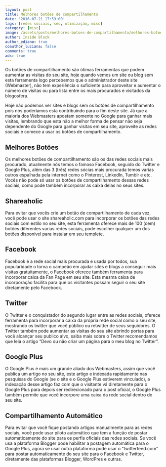 ```yaml
---
layout: post
title: Melhores botões de compartilhamento
date: '2016-07-21 17:59:00'
tags: [redes sociais, seo, otimização, misc]
category: [misc]
image: /assets/posts/melhores-botoes-de-compartilhamento/melhores-botoes-de-compartilhamento.jpg
author: Inside Block
author_ediano: true
coauthor_luciana: false
comments: true
ads: true
---
```


Os botões de compartilhamento são ótimas ferramentas que podem aumentar as visitas do seu site, hoje quando vemos um site ou blog sem esta ferramenta logo percebemos que o administrador deste site (Webmaster), não tem experiência o suficiente para aproveitar e aumentar o número de visitas ou para lista entre os mais procurados e visitados da blogosfera.

Hoje não podemos ver sites e blogs sem os botões de compartilhamento pois nós poderíamos esta contribuindo para o fim deste site. Já que a maioria dos Webmasters apostam somente no Google para ganhar mais visitas, lembrando que esta não a melhor forma de pensar não seja dependente do Google para ganhar visitas em seu site, aproveite as redes sociais e comece a usar os botões de compartilhamento.

## Melhores Botões
Os melhores botões de compartilhamento são os das redes sociais mais procurado, atualmente nós temos o famoso Facebook, seguido do Twitter e Google Plus, além das 3 (três) redes sócias mais procurada temos varias outros espalhada pela internet como o Pinterest, LinkedIn, Tumblr e etc. Vocês não pode só usar os botões de compartilhamento dessas redes sociais, como pode também incorporar as caixa delas no seus sites.

## Shareaholic
Para evitar que vocês crie um botão de compartilhamento de cada vez, você pode usar o site shareaholic.com para incorporar os botões das redes sociais com estilo no seu site, esta ferramenta oferece mais de 100 (cem) botões diferentes varias redes sociais, pode escolher qualquer um dos botões disponível para instalar em seu templete.

## Facebook
Facebook é a rede social mais procurada e usada por todos, sua popularidade o torna o campeão em ajudar sites e blogs a conseguir mais visitas gratuitamente, o Facebook oferece também ferramenta para incorporar caixa da Fan Page em seu site. Esta mesma caixa de incorporação facilita para que os visitantes possam seguir o seu site diretamente pelo Facebook.

## Twitter
O Twitter e o conquistador do segundo lugar entre as redes sociais, oferece ferramenta para incorporar a caixa da própria rede social como o seu site, mostrando os twitter que você público ou retwitter de seus seguidores. O Twitter também pode aumentar as visitas do seu site abrindo portas para você alcançar seu publico alvo, saiba mais sobre o Twitter recomendamos que leia o artigo “Devo ou não criar um página para o meu blog no Twitter”.

## Google Plus
O Google Plus é mais um grande aliado dos Webmasters, assim que você publica um artigo no seu site, este artigo e indexada rapidamente nas pesquisas do Google (se o site e o Google Plus estiverem vinculado), a indexação desse artigo faz com que o visitante vá diretamente para o Google Plus para depois ser redirecionado para o post oficial, o Google Plus também permite que você incorpore uma caixa da rede social dentro do seu site.

## Compartilhamento Automático
Para evitar que você fique postando artigos manualmente para as redes sociais, você pode usar piloto automático que tem a função de postar automaticamente do site para os perfis oficiais das redes sociais. Se você usa a plataforma Blogger pode habilitar a postagem automática para o Google Plus, agora se usar outra plataforma pode usar o "twitterfeed.com" para postar automaticamente do seu site para o Facebook e Twitter, diretamente das plataformas Blogger, WordPres e outras.